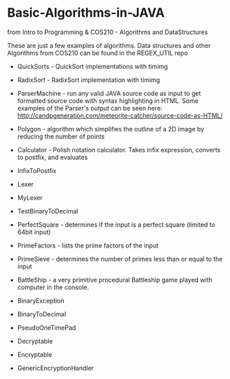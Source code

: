 Basic-Algorithms-in-JAVA
========================

from Intro to Programming & COS210 - Algorithms and DataStructures

These are just a few examples of algorithms. 
Data structures and other Algorithms from COS210 can be found in the REGEX_UTIL repo

- QuickSorts - QuickSort implementations with timimg
- RadixSort - RadixSort implementation with timimg
- ParserMachine - run any valid JAVA source code as input to get formatted source code with syntax highlighting in HTML. Some examples of the Parser's output can be seen here: http://candpgeneration.com/meteorite-catcher/source-code-as-HTML/
- Polygon - algorithm which simplifies the outline of a 2D image by reducing the number of points

- Calculator - Polish notation calculator. Takes infix expression, converts to postfix, and evaluates
- InfixToPostfix
- Lexer
- MyLexer
- TestBinaryToDecimal


- PerfectSquare - determines if the input is a perfect square (limited to 64bit input)
- PrimeFactors - lists the prime factors of the input
- PrimeSieve - determines the number of primes less than or equal to the input

- BattleShip - a very primitive procedural Battleship game played with computer in the console.


- BinaryException
- BinaryToDecimal
- PseudoOneTimePad
- Decryptable
- Encryptable
- GenericEncryptionHandler
